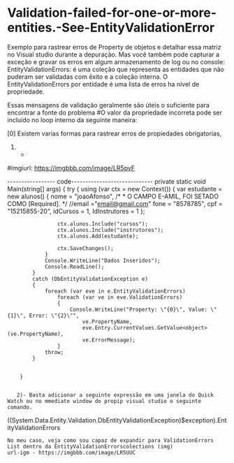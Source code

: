 # Validation-failed-for-one-or-more-entities.-See-EntityValidationError


Exemplo para rastrear erros de Property de objetos e detalhar essa matriz no Visual studio durante a depuração. Mas você também pode capturar a exceção e gravar os erros em algum armazenamento de log ou no console:
EntityValidationErrors: é uma coleção que representa as entidades que não puderam ser validadas com êxito e a coleção interna. O EntityValidationErrors por entidade é uma lista de erros ha nível de propriedade.
 
 Essas mensagens de validação geralmente são úteis o suficiente para encontrar a fonte do problema
 #O valor da propriedade incorreta pode ser incluído no loop interno da seguinte maneira:
 
   [0] Existem varias formas para rastrear erros de propiedades obrigatorias,
   
   1) -  
 #imgiurl: https://imgbbb.com/image/LR5pyF

----------------- code-----------------------------
  private static void Main(string[] args)
        {
            try
            {
                using (var ctx = new Context())
                {
                    var estudante = new alunos()
                    {
                        nome = "joaoAfonso",
                        /*
                         * O CAMPO E-AMIL, FOI SETADO COMO [Required].
                         */
                        //email ="email@gmail.com"
                        fone = "8578785",
                        cpf = "15215855-20",
                        idCursos = 1,
                        IdInstrutores = 1
                    };

                    ctx.alunos.Include("cursos");
                    ctx.alunos.Include("instrutores");
                    ctx.alunos.Add(estudante);

                    ctx.SaveChanges();
                }
                Console.WriteLine("Dados Inseridos");
                Console.ReadLine();
            }
            catch (DbEntityValidationException e)
            {
                foreach (var eve in e.EntityValidationErrors)
                    foreach (var ve in eve.ValidationErrors)
                    {
                        Console.WriteLine("Property: \"{0}\", Value: \"{1}\", Error: \"{2}\"",
                            ve.PropertyName,
                            eve.Entry.CurrentValues.GetValue<object>(ve.PropertyName),
                            ve.ErrorMessage);
                    }
                throw;
            }


        }
        
        
       2)- Basta adicionar a seguinte expressão em uma janela do Quick Watch ou no mmediate window do propip visual studio o seguinte comando.
((System.Data.Entity.Validation.DbEntityValidationException)$exception).EntityValidationErrors

    No meu caso, veja como sou capaz de expandir para ValidationErrors List dentro da EntityValidationErrorscolections (img)
    url-igm - https://imgbbb.com/image/LR5UUC
        
 
